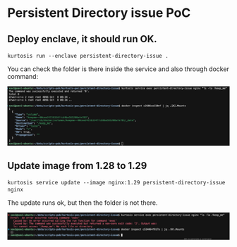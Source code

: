 # Persistent Directory issue PoC

## Deploy enclave, it should run OK.

```
kurtosis run --enclave persistent-directory-issue .
```

You can check the folder is there inside the service and also through docker command:

![before.png](before.png)


## Update image from 1.28 to 1.29

```
kurtosis service update --image nginx:1.29 persistent-directory-issue nginx
```

The update runs ok, but then the folder is not there.

![after.png](after.png)
